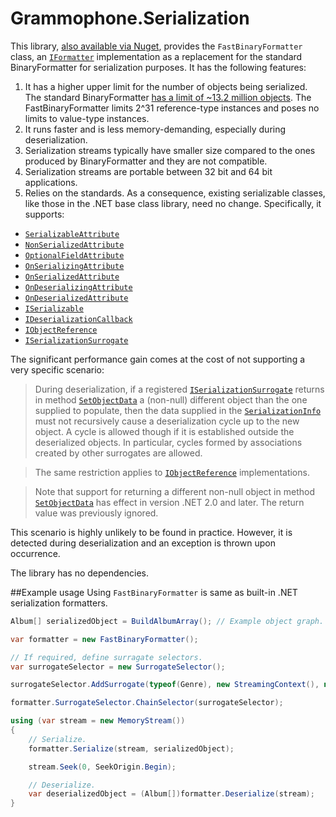 # Grammophone.Serialization
This library,  [also available via Nuget](https://www.nuget.org/packages/Grammophone.Serialization/), provides the `FastBinaryFormatter` class, an [`IFormatter`](http://msdn.microsoft.com/en-us/library/system.runtime.serialization.iformatter(v=vs.100).aspx) implementation as a replacement for the standard  BinaryFormatter for serialization purposes. It has the following features:

1. It has a higher upper limit for the number of objects being serialized. The standard BinaryFormatter  [has a limit of ~13.2 million objects](https://connect.microsoft.com/VisualStudio/feedback/details/303278/binary-serialization-fails-for-moderately-large-object-graphs). The FastBinaryFormatter limits 2^31 reference-type instances and poses no limits to value-type instances. 
2. It runs faster and is less memory-demanding, especially during deserialization. 
3. Serialization streams typically have smaller size compared to the ones produced by BinaryFormatter and they are not compatible. 
4. Serialization streams are portable between 32 bit and 64 bit applications. 
5. Relies on the standards. As a consequence, existing serializable classes, like those in the .NET base class library, need no change. Specifically, it supports: 
  * [`SerializableAttribute`](http://msdn.microsoft.com/en-us/library/system.serializableattribute(v=vs.100).aspx)
  * [`NonSerializedAttribute`](http://msdn.microsoft.com/en-us/library/system.nonserializedattribute(v=vs.100).aspx)
  * [`OptionalFieldAttribute`](http://msdn.microsoft.com/en-us/library/system.runtime.serialization.optionalfieldattribute(v=vs.100).aspx) 
  * [`OnSerializingAttribute`](http://msdn.microsoft.com/en-us/library/system.runtime.serialization.onserializingattribute(v=vs.100).aspx)
  * [`OnSerializedAttribute`](http://msdn.microsoft.com/en-us/library/system.runtime.serialization.onserializedattribute(v=vs.100).aspx)
  * [`OnDeserializingAttribute`](http://msdn.microsoft.com/en-us/library/system.runtime.serialization.ondeserializingattribute(v=vs.100).aspx)
  * [`OnDeserializedAttribute`](http://msdn.microsoft.com/en-us/library/system.runtime.serialization.ondeserializedattribute(v=vs.100).aspx)
  * [`ISerializable`](http://msdn.microsoft.com/en-us/library/system.runtime.serialization.iserializable(v=vs.100).aspx)
  * [`IDeserializationCallback`](http://msdn.microsoft.com/en-us/library/system.runtime.serialization.ideserializationcallback(v=vs.100).aspx)
  * [`IObjectReference`](http://msdn.microsoft.com/en-us/library/system.runtime.serialization.iobjectreference(v=vs.100).aspx)
  * [`ISerializationSurrogate`](http://msdn.microsoft.com/en-us/library/system.runtime.serialization.iserializationsurrogate(v=vs.100).aspx)

The significant performance gain comes at the cost of not supporting a very specific scenario:

>During deserialization, if a registered [`ISerializationSurrogate`](http://msdn.microsoft.com/en-us/library/system.runtime.serialization.iserializationsurrogate(v=vs.100).aspx) returns 
in method [`SetObjectData`](http://msdn.microsoft.com/en-us/library/system.runtime.serialization.iserializationsurrogate.setobjectdata(v=vs.100).aspx) a (non-null) different object 
than the one supplied to populate, then the data supplied 
in the [`SerializationInfo`](http://msdn.microsoft.com/en-us/library/system.runtime.serialization.serializationinfo(v=vs.100).aspx) must not recursively cause 
a deserialization cycle up to the new object. 
A cycle is allowed though if it is established outside the deserialized objects. 
In particular, cycles formed by associations created by other surrogates are allowed.

>The same restriction applies to 
[`IObjectReference`](http://msdn.microsoft.com/en-us/library/system.runtime.serialization.iobjectreference(v=vs.100).aspx) implementations.

>Note that support for returning a different non-null object in method 
[`SetObjectData`](http://msdn.microsoft.com/en-us/library/system.runtime.serialization.iserializationsurrogate.setobjectdata(v=vs.100).aspx)
has effect in version .NET 2.0 and later. The return value was previously ignored.

This scenario is highly unlikely to be found in practice. However, it is detected during deserialization and an exception is thrown upon occurrence.

The library has no dependencies.

##Example usage
Using `FastBinaryFormatter` is same as built-in .NET serialization formatters.

```cs
Album[] serializedObject = BuildAlbumArray(); // Example object graph.

var formatter = new FastBinaryFormatter();

// If required, define surragate selectors.
var surrogateSelector = new SurrogateSelector();

surrogateSelector.AddSurrogate(typeof(Genre), new StreamingContext(), new GenreSerializationSurrogate());

formatter.SurrogateSelector.ChainSelector(surrogateSelector);

using (var stream = new MemoryStream())
{
	// Serialize.
	formatter.Serialize(stream, serializedObject);

	stream.Seek(0, SeekOrigin.Begin);

	// Deserialize.
	var deserializedObject = (Album[])formatter.Deserialize(stream);
}
```
